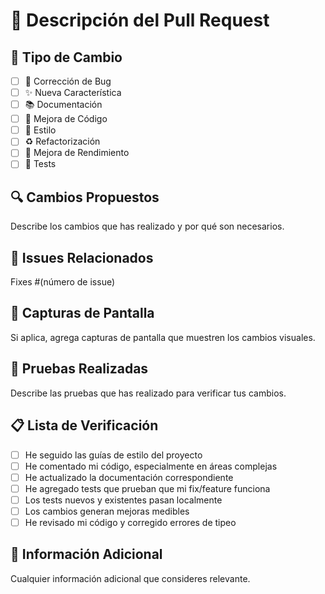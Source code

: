 # 🚀 Descripción del Pull Request

## 📝 Tipo de Cambio
- [ ] 🐛 Corrección de Bug
- [ ] ✨ Nueva Característica
- [ ] 📚 Documentación
- [ ] 🔧 Mejora de Código
- [ ] 🎨 Estilo
- [ ] ♻️ Refactorización
- [ ] 🚀 Mejora de Rendimiento
- [ ] 🧪 Tests

## 🔍 Cambios Propuestos
Describe los cambios que has realizado y por qué son necesarios.

## 🎯 Issues Relacionados
Fixes #(número de issue)

## 📸 Capturas de Pantalla
Si aplica, agrega capturas de pantalla que muestren los cambios visuales.

## 🧪 Pruebas Realizadas
Describe las pruebas que has realizado para verificar tus cambios.

## 📋 Lista de Verificación
- [ ] He seguido las guías de estilo del proyecto
- [ ] He comentado mi código, especialmente en áreas complejas
- [ ] He actualizado la documentación correspondiente
- [ ] He agregado tests que prueban que mi fix/feature funciona
- [ ] Los tests nuevos y existentes pasan localmente
- [ ] Los cambios generan mejoras medibles
- [ ] He revisado mi código y corregido errores de tipeo

## 📱 Información Adicional
Cualquier información adicional que consideres relevante. 
